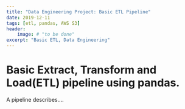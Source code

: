 ```yaml
---
title: "Data Engineering Project: Basic ETL Pipeline"
date: 2019-12-11
tags: [etl, pandas, AWS S3]
header:
    image: # "to be done"
excerpt: "Basic ETL, Data Engineering"
---
```


# Basic Extract, Transform and Load(ETL) pipeline using pandas.

A pipeline describes....